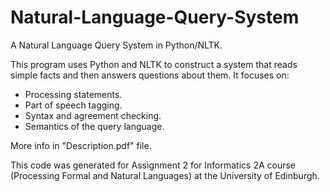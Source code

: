 # Natural-Language-Query-System
A Natural Language Query System in Python/NLTK.

This program uses Python and NLTK to construct a system that reads simple facts and then answers questions about them.
It focuses on:
- Processing statements.
- Part of speech tagging.
- Syntax and agreement checking.
- Semantics of the query language.

More info in "Description.pdf" file.

This code was generated for Assignment 2 for Informatics 2A course (Processing Formal and Natural Languages) at the University of Edinburgh.
